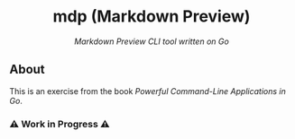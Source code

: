 <h1 align="center">mdp (Markdown Preview)</h1>

*<p align="center">Markdown Preview CLI tool written on Go</p>*

## About

This is an exercise from the book _Powerful Command-Line Applications in Go_.

### ⚠️  Work in Progress  ⚠️
